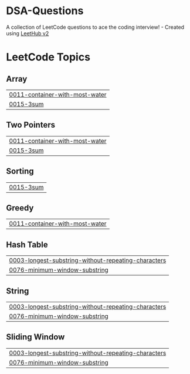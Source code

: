 # DSA-Questions
A collection of LeetCode questions to ace the coding interview! - Created using [LeetHub v2](https://github.com/arunbhardwaj/LeetHub-2.0)

<!---LeetCode Topics Start-->
# LeetCode Topics
## Array
|  |
| ------- |
| [0011-container-with-most-water](https://github.com/Mr-RohitNooB/DSA-Questions/tree/master/0011-container-with-most-water) |
| [0015-3sum](https://github.com/Mr-RohitNooB/DSA-Questions/tree/master/0015-3sum) |
## Two Pointers
|  |
| ------- |
| [0011-container-with-most-water](https://github.com/Mr-RohitNooB/DSA-Questions/tree/master/0011-container-with-most-water) |
| [0015-3sum](https://github.com/Mr-RohitNooB/DSA-Questions/tree/master/0015-3sum) |
## Sorting
|  |
| ------- |
| [0015-3sum](https://github.com/Mr-RohitNooB/DSA-Questions/tree/master/0015-3sum) |
## Greedy
|  |
| ------- |
| [0011-container-with-most-water](https://github.com/Mr-RohitNooB/DSA-Questions/tree/master/0011-container-with-most-water) |
## Hash Table
|  |
| ------- |
| [0003-longest-substring-without-repeating-characters](https://github.com/Mr-RohitNooB/DSA-Questions/tree/master/0003-longest-substring-without-repeating-characters) |
| [0076-minimum-window-substring](https://github.com/Mr-RohitNooB/DSA-Questions/tree/master/0076-minimum-window-substring) |
## String
|  |
| ------- |
| [0003-longest-substring-without-repeating-characters](https://github.com/Mr-RohitNooB/DSA-Questions/tree/master/0003-longest-substring-without-repeating-characters) |
| [0076-minimum-window-substring](https://github.com/Mr-RohitNooB/DSA-Questions/tree/master/0076-minimum-window-substring) |
## Sliding Window
|  |
| ------- |
| [0003-longest-substring-without-repeating-characters](https://github.com/Mr-RohitNooB/DSA-Questions/tree/master/0003-longest-substring-without-repeating-characters) |
| [0076-minimum-window-substring](https://github.com/Mr-RohitNooB/DSA-Questions/tree/master/0076-minimum-window-substring) |
<!---LeetCode Topics End-->